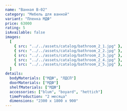 ```yaml
---
name: "Ванная В-02"
category: "Мебель для ванной"
variant: "Пленка МДФ"
price: 63000
rating: 5
isAvailable: false
images:
  [
    { src: "../../assets/catalog/bathroom_2_1.jpg" },
    { src: "../../assets/catalog/bathroom_2_2.jpg" },
    { src: "../../assets/catalog/bathroom_2_3.jpg" },
    { src: "../../assets/catalog/bathroom_2_4.jpg" },
    { src: "../../assets/catalog/bathroom_2_5.jpg" },
  ]
details:
  bodyMaterials: ["МДФ", "ЛДСП"]
  doorMaterials: ["МДФ"]
  shelfMaterials: ["МДФ"]
  accessories: ["blum", "boyard", "hettich"]
  timeProduction: "2 месяца"
  dimensions: "2300 х 1800 х 900"
---
```

